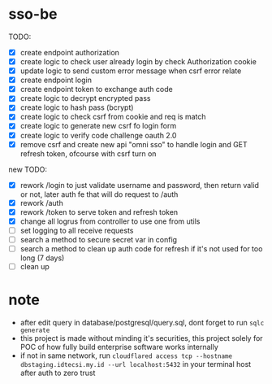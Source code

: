 # sso-be

TODO:
- [x] create endpoint authorization
- [x] create logic to check user already login by check Authorization cookie
- [x] update logic to send custom error message when csrf error relate
- [x] create endpoint login
- [x] create endpoint token to exchange auth code
- [x] create logic to decrypt encrypted pass
- [x] create logic to hash pass (bcrypt)
- [x] create logic to check csrf from cookie and req is match
- [x] create logic to generate new csrf fo login form
- [x] create logic to verify code challenge oauth 2.0
- [x] remove csrf and create new api "omni sso" to handle login and GET refresh token, ofcourse with csrf turn on

new TODO:
- [x] rework /login to just validate username and password, then return valid or not, later auth fe that will do request to /auth
- [x] rework /auth
- [x] rework /token to serve token and refresh token
- [x] change all logrus from controller to use one from utils
- [ ] set logging to all receive requests
- [ ] search a method to secure secret var in config
- [ ] search a method to clean up auth code for refresh if it's not used for too long (7 days)
- [ ] clean up

# note
- after edit query in database/postgresql/query.sql, dont forget to run `sqlc generate`
- this project is made without minding it's securities, this project solely for POC of how fully build enterprise software works internally
- if not in same network, run `cloudflared access tcp --hostname dbstaging.idtecsi.my.id --url localhost:5432` in your terminal host after auth to zero trust